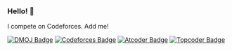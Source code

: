 ### Hello! 👋

I compete on Codeforces. Add me!

[![DMOJ Badge](http://mosesxu.ca/badges/dmoj/crackersamdjam.svg)](https://www.dmoj.ca/user/crackersamdjam)
[![Codeforces Badge](https://run.kaist.ac.kr/badges/codeforces/crackersamdjam.svg)](https://codeforces.com/profile/crackersamdjam)
[![Atcoder Badge](https://run.kaist.ac.kr/badges/atcoder/crackersamdjam.svg)](https://atcoder.jp/users/crackersamdjam)
[![Topcoder Badge](https://run.kaist.ac.kr/badges/topcoder/crackersamdjam.svg)](https://www.topcoder.com/members/crackersamdjam)

<!-- Badges https://codeforces.com/blog/entry/82215 -->
